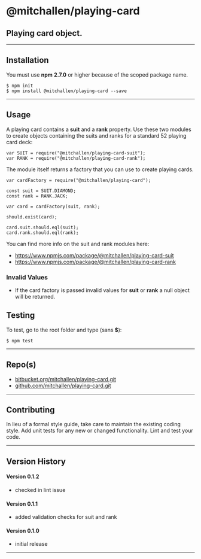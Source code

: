 
@mitchallen/playing-card
==
Playing card object.
--
* * *
## Installation

You must use __npm__ __2.7.0__ or higher because of the scoped package name.

    $ npm init
    $ npm install @mitchallen/playing-card --save
     
* * *

## Usage

A playing card contains a __suit__ and a __rank__ property. Use these two modules to create objects containing the suits and ranks for a standard 52 playing card deck:

    var SUIT = require("@mitchallen/playing-card-suit");
    var RANK = require("@mitchallen/playing-card-rank");

The module itself returns a factory that you can use to create playing cards.

	var cardFactory = require("@mitchallen/playing-card");

    const suit = SUIT.DIAMOND;
    const rank = RANK.JACK;
    
    var card = cardFactory(suit, rank);
    
	should.exist(card);

	card.suit.should.eql(suit);
    card.rank.should.eql(rank);
    
You can find more info on the suit and rank modules here:

* https://www.npmjs.com/package/@mitchallen/playing-card-suit
* https://www.npmjs.com/package/@mitchallen/playing-card-rank

### Invalid Values

* If the card factory is passed invalid values for __suit__ or __rank__ a null object will be returned.

## Testing

To test, go to the root folder and type (sans __$__):

    $ npm test
   
* * *
 
## Repo(s)

* [bitbucket.org/mitchallen/playing-card.git](https://bitbucket.org/mitchallen/playing-card.git)
* [github.com/mitchallen/playing-card.git](https://github.com/mitchallen/playing-card.git)

* * *

## Contributing

In lieu of a formal style guide, take care to maintain the existing coding style.
Add unit tests for any new or changed functionality. Lint and test your code.

* * *

## Version History

#### Version 0.1.2 

* checked in lint issue

#### Version 0.1.1 

* added validation checks for suit and rank

#### Version 0.1.0 

* initial release

* * *
